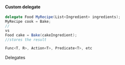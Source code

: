 
#### Custom delegate
```C#
delegate Food MyRecipe(List<Ingredient> ingredients);
MyRecipe cook = Bake;
//
vs
Food cake = Bake(cakeIngredient);
//stores the result
```

```c#
Func<T, R>, Action<T>, Predicate<T>, etc
```
Delegates

